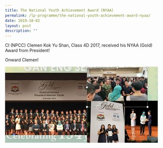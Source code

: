 ```yaml
---
title: The National Youth Achievement Award (NYAA)
permalink: /lp-programme/the-national-youth-achievement-award-nyaa/
date: 2019-10-02
layout: post
description: ""
---
```

CI (NPCC) Clemen Kok Yu Shan, Class 4D 2017, received his NYAA (Gold) Award from President!

Onward Clemen!

![The National Youth Achievement Award (NYAA)](/images/NYAA.jpeg)